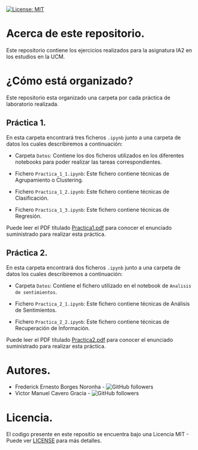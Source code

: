 [![License: MIT](https://img.shields.io/badge/License-MIT-yellow.svg)](LICENSE)


# Acerca de este repositorio.

Este repositorio contiene los ejercicios realizados para 
la asignatura IA2 en los estudios en la UCM.

# ¿Cómo está organizado?

Este repositorio esta organizado una carpeta por cada 
práctica de laboratorio realizada.

## Práctica 1.

En esta carpeta encontrará tres ficheros `.ipynb` junto a una carpeta de datos los cuales describiremos a continuación:

* Carpeta `Datos`: Contiene los dos ficheros utilizados en los diferentes notebooks para poder realizar las tareas correspondientes.

* Fichero `Practica_1_1.ipynb`: Este fichero contiene técnicas de Agrupamiento o Clustering.

* Fichero `Practica_1_2.ipynb`: Este fichero contiene técnicas de Clasificación.

* Fichero `Practica_1_3.ipynb`: Este fichero contiene técnicas de Regresión.

Puede leer el PDF títulado [Practica1.pdf](Practica1/Practica1.pdf) para conocer el enunciado suministrado para realizar esta práctica.

## Práctica 2.

En esta carpeta encontrará dos ficheros `.ipynb` junto a una carpeta de datos los cuales describiremos a continuación:

* Carpeta `Datos`: Contiene el fichero utilizado en el notebook de `Analisis de sentimientos`.

* Fichero `Practica_2_1.ipynb`: Este fichero contiene técnicas de Análisis de Sentimientos.

* Fichero `Practica_2_2.ipynb`: Este fichero contiene técnicas de Recuperación de Información.

Puede leer el PDF títulado [Practica2.pdf](Practica2/Practica2.pdf) para conocer el enunciado suministrado para realizar esta práctica.

# Autores.


* Frederick Ernesto Borges Noronha - ![GitHub followers](https://img.shields.io/github/followers/FrederickBor?label=%40FrederickBor&style=social)
* Victor Manuel Cavero Gracia - ![GitHub followers](https://img.shields.io/github/followers/victorcavero14?label=%40victorcavero14&style=social)

# Licencia.

El codigo presente en este repositio se encuentra bajo 
una Licencia MIT - Puede ver [LICENSE](LICENSE) para más 
detalles.